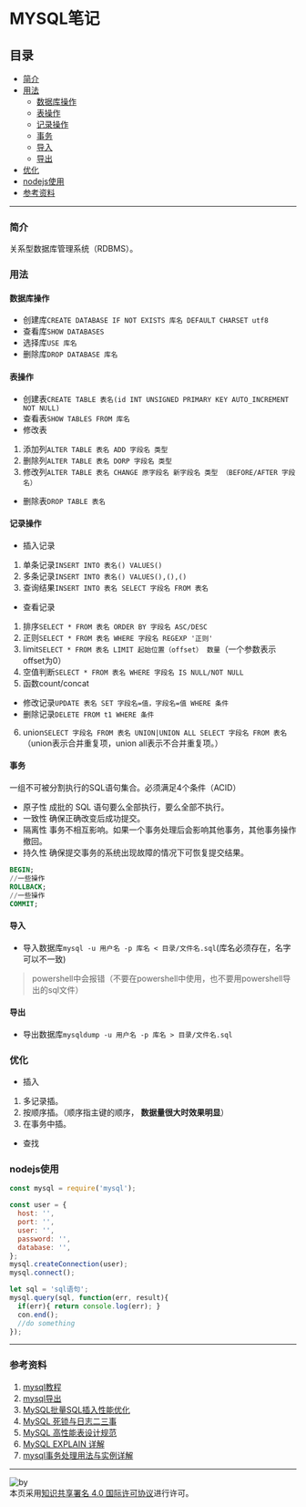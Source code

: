 # MYSQL笔记
## 目录
- [简介](https://github.com/person-0/note/blob/master/data/mysql.md#简介)
- [用法](https://github.com/person-0/note/blob/master/data/mysql.md#用法)
  + [数据库操作](https://github.com/person-0/note/blob/master/data/mysql.md#数据库操作)
  + [表操作](https://github.com/person-0/note/blob/master/data/mysql.md#表操作)
  + [记录操作](https://github.com/person-0/note/blob/master/data/mysql.md#记录操作)
  + [事务](https://github.com/person-0/note/blob/master/data/mysql.md#事务)
  + [导入](https://github.com/person-0/note/blob/master/data/mysql.md#导入)
  + [导出](https://github.com/person-0/note/blob/master/data/mysql.md#导出)
- [优化](https://github.com/person-0/note/blob/master/data/mysql.md#优化)
- [nodejs使用](https://github.com/person-0/note/blob/master/data/mysql.md#nodejs使用)
- [参考资料](https://github.com/person-0/note/blob/master/data/mysql.md#参考资料)
***
### 简介
关系型数据库管理系统（RDBMS）。
### 用法
#### 数据库操作
- 创建库`CREATE DATABASE IF NOT EXISTS 库名 DEFAULT CHARSET utf8`
- 查看库`SHOW DATABASES`
- 选择库`USE 库名`
- 删除库`DROP DATABASE 库名`
#### 表操作
- 创建表`CREATE TABLE 表名(id INT UNSIGNED PRIMARY KEY AUTO_INCREMENT NOT NULL)`
- 查看表`SHOW TABLES FROM 库名`
- 修改表
1. 添加列`ALTER TABLE 表名 ADD 字段名 类型`
2. 删除列`ALTER TABLE 表名 DORP 字段名 类型`
3. 修改列`ALTER TABLE 表名 CHANGE 原字段名 新字段名 类型 （BEFORE/AFTER 字段名）`
- 删除表`DROP TABLE 表名`
#### 记录操作
- 插入记录
1. 单条记录`INSERT INTO 表名() VALUES() `
2. 多条记录`INSERT INTO 表名() VALUES(),(),()`
3. 查询结果`INSERT INTO 表名 SELECT 字段名 FROM 表名`
- 查看记录
1. 排序`SELECT * FROM 表名 ORDER BY 字段名 ASC/DESC`
2. 正则`SELECT * FROM 表名 WHERE 字段名 REGEXP '正则'`
3. limit`SELECT * FROM 表名 LIMIT 起始位置（offset） 数量`（一个参数表示offset为0）
4. 空值判断`SELECT * FROM 表名 WHERE 字段名 IS NULL/NOT NULL`
5. 函数count/concat
- 修改记录`UPDATE 表名 SET 字段名=值，字段名=值 WHERE 条件`
- 删除记录`DELETE FROM t1 WHERE 条件`
6. union`SELECT 字段名 FROM 表名 UNION|UNION ALL SELECT 字段名 FROM 表名`（union表示合并重复项，union all表示不合并重复项。）
#### 事务
一组不可被分割执行的SQL语句集合。必须满足4个条件（ACID）
- 原子性
成批的 SQL 语句要么全部执行，要么全部不执行。
- 一致性
确保正确改变后成功提交。
- 隔离性
事务不相互影响。如果一个事务处理后会影响其他事务，其他事务操作撤回。
- 持久性
确保提交事务的系统出现故障的情况下可恢复提交结果。
```sql
BEGIN;
//一些操作
ROLLBACK;
//一些操作
COMMIT;
```
#### 导入
- 导入数据库`mysql -u 用户名 -p 库名 < 目录/文件名.sql`(库名必须存在，名字可以不一致)
> powershell中会报错（不要在powershell中使用，也不要用powershell导出的sql文件）

#### 导出
- 导出数据库`mysqldump -u 用户名 -p 库名 > 目录/文件名.sql`
### 优化
- 插入
1. 多记录插。
2. 按顺序插。（顺序指主键的顺序， **数据量很大时效果明显**）
3. 在事务中插。
- 查找
### nodejs使用
```javascript
const mysql = require('mysql');

const user = {
  host: '',
  port: '',
  user: '',
  password: '',
  database: '',
};
mysql.createConnection(user);
mysql.connect();

let sql = 'sql语句';
mysql.query(sql, function(err, result){
  if(err){ return console.log(err); }
  con.end();
  //do something
});
```
***
### 参考资料
1. [mysql教程](http://www.runoob.com/mysql/mysql-tutorial.html)
2. [mysql导出](http://database.51cto.com/art/201006/204561.htm)
3. [MySQL批量SQL插入性能优化](http://database.51cto.com/art/201309/411050.htm)
4. [MySQL 死锁与日志二三事](http://blog.jobbole.com/112054/)
5. [MySQL 高性能表设计规范](http://blog.jobbole.com/112035/)
6. [MySQL EXPLAIN 详解](http://blog.jobbole.com/112021/)
7. [mysql事务处理用法与实例详解](https://www.cnblogs.com/ymy124/p/3718439.html)
***
![by](https://licensebuttons.net/l/by/4.0/88x31.png)  
本页采用<a rel="license" href="https://creativecommons.org/licenses/by/4.0/">知识共享署名 4.0 国际许可协议</a>进行许可。

